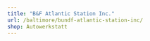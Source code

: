 ```yaml
---
title: "B&F Atlantic Station Inc."
url: /baltimore/bundf-atlantic-station-inc/
shop: Autowerkstatt
---
```

